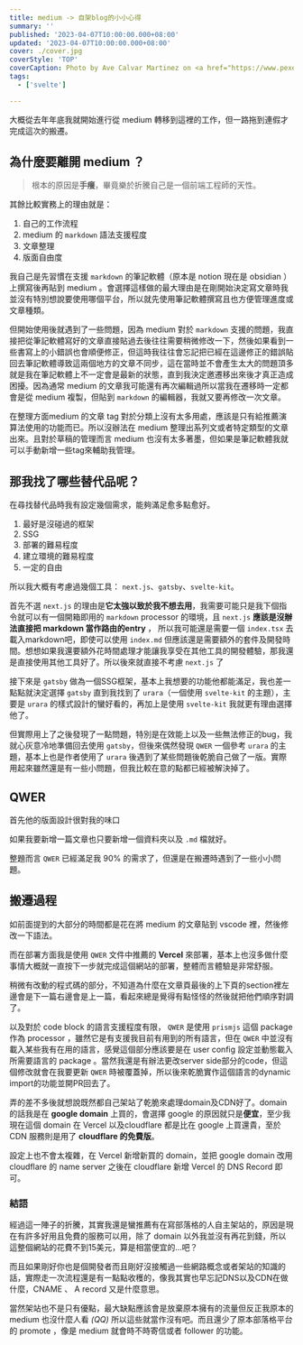 ```yaml
---
title: medium -> 自架blog的小小心得
summary: ''
published: '2023-04-07T10:00:00.000+08:00'
updated: '2023-04-07T10:00:00.000+08:00'
cover: ./cover.jpg
coverStyle: 'TOP'
coverCaption: Photo by Ave Calvar Martinez on <a href="https://www.pexels.com/zh-tw/photo/3139473/">Pexels</a>
tags:
  - ['svelte']

---
```


  
大概從去年年底我就開始進行從 medium 轉移到這裡的工作，但一路拖到連假才完成這次的搬遷。

## 為什麼要離開 medium ？

> 根本的原因是**手癢**，畢竟樂於折騰自己是一個前端工程師的天性。

其餘比較實務上的理由就是：

1. 自己的工作流程
2. medium 的 `markdown` 語法支援程度
3. 文章整理
4. 版面自由度

我自己是先習慣在支援 `markdown` 的筆記軟體（原本是 notion 現在是 obsidian ）上撰寫後再貼到 medium 。會選擇這樣做的最大理由是在剛開始決定寫文章時我並沒有特別想說要使用哪個平台，所以就先使用筆記軟體撰寫且也方便管理進度或文章種類。

但開始使用後就遇到了一些問題，因為 medium 對於 `markdown` 支援的問題，我直接把從筆記軟體寫好的文章直接貼過去後往往需要稍微修改一下，然後如果看到一些書寫上的小錯誤也會順便修正，但這時我往往會忘記把已經在這邊修正的錯誤貼回去筆記軟體導致這兩個地方的文章不同步，這在當時並不會產生太大的問題頂多就是我在筆記軟體上不一定會是最新的狀態，直到我決定邀遷移出來後才真正造成困擾。因為通常 medium 的文章我可能還有再次編輯過所以當我在遷移時一定都會是從 medium 複製，但貼到 `markdown` 的編輯器，我就又要再修改一次文章。

在整理方面medium 的文章 tag 對於分類上沒有太多用處，應該是只有給推薦演算法使用的功能而已。所以沒辦法在 medium 整理出系列文或者特定類型的文章出來。且對於草稿的管理而言 medium 也沒有太多著墨，但如果是筆記軟體我就可以手動新增一些tag來輔助我管理。

## 那我找了哪些替代品呢？

在尋找替代品時我有設定幾個需求，能夠滿足愈多點愈好。
  
1. 最好是沒碰過的框架
2. SSG
3. 部署的難易程度
4. 建立環境的難易程度
5. 一定的自由

所以我大概有考慮過幾個工具： `next.js`、`gatsby`、`svelte-kit`。
  
首先不選 `next.js` 的理由是**它太強以致於我不想去用**，我需要可能只是我下個指令就可以有一個開箱即用的 `markdown` processor 的環境，且 `next.js` **應該是沒辦法直接把 markdown 當作路由的entry** ， 所以我可能還是需要一個 `index.tsx` 去載入markdown吧，即使可以使用 `index.md` 但應該還是需要額外的套件及開發時間。想想如果我還要額外花時間處理才能讓我享受在其他工具的開發體驗，那我還是直接使用其他工具好了。所以後來就直接不考慮 `next.js` 了

接下來是 `gatsby` 做為一個SSG框架，基本上我想要的功能他都能滿足，我也差一點點就決定選擇 `gatsby` 直到我找到了 `urara`（一個使用 `svelte-kit` 的主題），主要是 `urara` 的樣式設計的蠻好看的，再加上是使用 `svelte-kit` 我就更有理由選擇他了。

但實際用上了之後發現了一點問題，特別是在效能上以及一些無法修正的bug，我就心灰意冷地準備回去使用 `gatsby`，但後來偶然發現 `QWER` 一個參考 `urara` 的主題，基本上也是作者使用了 `urara` 後遇到了某些問題後乾脆自己做了一版。實際用起來雖然還是有一些小問題，但我比較在意的點都已經被解決掉了。

## QWER

首先他的版面設計很對我的味口
<ImgZoom src='/2023-04-07/QWER-2.jpeg' alt='首頁' class="h-full object-cover" />

如果我要新增一篇文章也只要新增一個資料夾以及 `.md` 檔就好。
<ImgZoom src='/2023-04-07/QWER-1.png' alt='檔案路由' class="h-full object-cover" />


整題而言 `QWER` 已經滿足我 90% 的需求了，但還是在搬遷時遇到了一些小小問題。

## 搬遷過程

如前面提到的大部分的時間都是花在將 medium 的文章貼到 vscode 裡，然後修改一下語法。

而在部署方面我是使用 `QWER` 文件中推薦的 **Vercel** 來部署，基本上也沒多做什麼事情大概就一直按下一步就完成這個網站的部署，整體而言體驗是非常舒服。

稍微有改動的程式碼的部分，不知道為什麼在文章頁最後的上下頁的section裡左邊會是下一篇右邊會是上一篇，看起來總是覺得有點怪怪的然後就把他們順序對調了。

以及對於 code block 的語言支援程度有限， `QWER` 是使用 `prismjs` 這個 package 作為 processor ，雖然它是有支援我目前有用到的所有語言，但在 `QWER` 中並沒有載入某些我有在用的語言，感覺這個部分應該要是在 user config 設定並動態載入所需要語言的 package 。當然我還是有辦法更改server side部分的code，但這個修改就會在我要更新 `QWER` 時被覆蓋掉，所以後來乾脆實作這個語言的dynamic import的功能並開PR回去了。

弄的差不多後就想說既然都自己架站了乾脆來處理domain及CDN好了。domain 的話我是在 **google domain** 上買的，會選擇 google 的原因就只是**便宜**，至少我現在這個 domain 在 Vercel 以及cloudflare 都是比在 google 上買還貴，至於 CDN 服務則是用了 **cloudflare 的免費版**。

設定上也不會太複雜，在 Vercel 新增新買的 domain，並把 google domain 改用 cloudflare 的 name server 之後在 cloudflare 新增 Vercel 的 DNS Record 即可。

### 結語

經過這一陣子的折騰，其實我還是蠻推薦有在寫部落格的人自主架站的，原因是現在有許多好用且免費的服務可以用，除了 domain 以外我並沒有再花到錢，所以這整個網站的花費不到15美元，算是相當便宜的...吧？

而且如果剛好你也是個開發者而且剛好沒接觸過一些網路概念或者架站的知識的話，實際走一次流程還是有一點點收穫的，像我其實也早忘記DNS以及CDN在做什麼，CNAME 、 A record 又是什麼意思。

當然架站也不是只有優點，最大缺點應該會是放棄原本擁有的流量但反正我原本的 medium 也沒什麼人看 *(QQ)* 所以這些就當作沒有吧。而且還少了原本部落格平台的 promote ，像是 medium 就會時不時寄信或者 follower 的功能。
